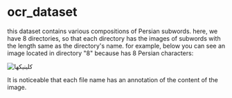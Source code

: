 # ocr_dataset
this dataset contains various compositions of Persian subwords.
here, we have 8 directories, so that each directory has the images of subwords with the length same as the directory's name.
for example, below you can see an image located in directory "8" because has 8 Persian characters:

![کلینیکها](https://github.com/sasolp/ocr_dataset/tree/main/8/-a_-_h_-_k_-_y_-_n_-_y_-_l_-_k_Lotus_R_7107.png)

It is noticeable that each file name has an annotation of the content of the image.
